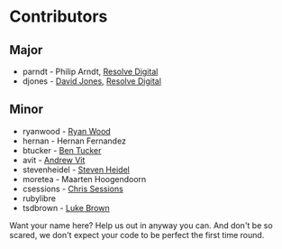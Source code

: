 # Contributors

## Major

* parndt - Philip Arndt, [Resolve Digital](http://www.resolvedigital.co.nz)
* djones - [David Jones](http://www.d-jones.com), [Resolve Digital](http://www.resolvedigital.co.nz)

## Minor

* ryanwood - [Ryan Wood](http://www.ryanwood.com)
* hernan - Hernan Fernandez
* btucker - [Ben Tucker](http://btucker.net)
* avit - [Andrew Vit](http://avit.ca)
* stevenheidel - [Steven Heidel](http://www.livingskywebdesign.com)
* moretea - Maarten Hoogendoorn
* csessions - [Chris Sessions](http://www.flying-saucer.net)
* rubylibre
* tsdbrown - [Luke Brown](http://www.tsdbrown.com)

Want your name here? Help us out in anyway you can. And don't be so scared, we don't expect your code to be perfect the first time round.